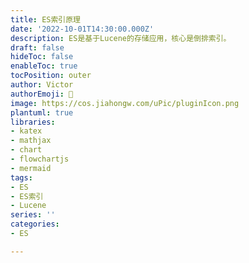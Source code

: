 ```yaml
---
title: ES索引原理
date: '2022-10-01T14:30:00.000Z'
description: ES是基于Lucene的存储应用，核心是倒排索引。
draft: false
hideToc: false
enableToc: true
tocPosition: outer
author: Victor
authorEmoji: 👻
image: https://cos.jiahongw.com/uPic/pluginIcon.png
plantuml: true
libraries:
- katex
- mathjax
- chart
- flowchartjs
- mermaid
tags:
- ES
- ES索引
- Lucene
series: ''
categories:
- ES

---
```




